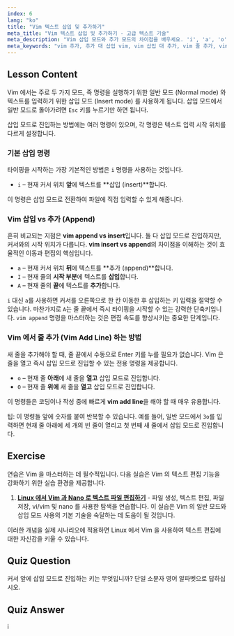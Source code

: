 ```yaml
---
index: 6
lang: "ko"
title: "Vim 텍스트 삽입 및 추가하기"
meta_title: "Vim 텍스트 삽입 및 추가하기 - 고급 텍스트 기술"
meta_description: "Vim 삽입 모드와 추가 모드의 차이점을 배우세요. 'i', 'a', 'o'와 같은 명령을 마스터하여 텍스트를 효율적으로 편집하고, vim 에서 내용을 추가하며, vim 에서 줄을 추가하는 방법을 익히세요."
meta_keywords: "vim 추가, 추가 대 삽입 vim, vim 삽입 대 추가, vim 줄 추가, vim 텍스트 편집, vim 명령어, vim 튜토리얼, 삽입 모드, 추가 모드"
---
```


## Lesson Content

Vim 에서는 주로 두 가지 모드, 즉 명령을 실행하기 위한 일반 모드 (Normal mode) 와 텍스트를 입력하기 위한 삽입 모드 (Insert mode) 를 사용하게 됩니다. 삽입 모드에서 일반 모드로 돌아가려면 `Esc` 키를 누르기만 하면 됩니다.

삽입 모드로 진입하는 방법에는 여러 명령이 있으며, 각 명령은 텍스트 입력 시작 위치를 다르게 설정합니다.

### 기본 삽입 명령

타이핑을 시작하는 가장 기본적인 방법은 `i` 명령을 사용하는 것입니다.

- `i` – 현재 커서 위치 **앞**에 텍스트를 **삽입 (insert)**합니다.

이 명령은 삽입 모드로 전환하여 파일에 직접 입력할 수 있게 해줍니다.

### Vim 삽입 vs 추가 (Append)

흔히 비교되는 지점은 **vim append vs insert**입니다. 둘 다 삽입 모드로 진입하지만, 커서와의 시작 위치가 다릅니다. **vim insert vs append**의 차이점을 이해하는 것이 효율적인 이동과 편집의 핵심입니다.

- `a` – 현재 커서 위치 **뒤**에 텍스트를 **추가 (append)**합니다.
- `I` – 현재 줄의 **시작 부분**에 텍스트를 **삽입**합니다.
- `A` – 현재 줄의 **끝**에 텍스트를 **추가**합니다.

`i` 대신 `a`를 사용하면 커서를 오른쪽으로 한 칸 이동한 후 삽입하는 키 입력을 절약할 수 있습니다. 마찬가지로 `A`는 줄 끝에서 즉시 타이핑을 시작할 수 있는 강력한 단축키입니다. `vim append` 명령을 마스터하는 것은 편집 속도를 향상시키는 중요한 단계입니다.

### Vim 에서 줄 추가 (Vim Add Line) 하는 방법

새 줄을 추가해야 할 때, 줄 끝에서 수동으로 Enter 키를 누를 필요가 없습니다. Vim 은 줄을 열고 즉시 삽입 모드로 진입할 수 있는 전용 명령을 제공합니다.

- `o` – 현재 줄 **아래**에 새 줄을 **열고** 삽입 모드로 진입합니다.
- `O` – 현재 줄 **위에** 새 줄을 **열고** 삽입 모드로 진입합니다.

이 명령들은 코딩이나 작성 중에 빠르게 **vim add line**을 해야 할 때 매우 유용합니다.

팁: 이 명령들 앞에 숫자를 붙여 반복할 수 있습니다. 예를 들어, 일반 모드에서 `3o`를 입력하면 현재 줄 아래에 세 개의 빈 줄이 열리고 첫 번째 새 줄에서 삽입 모드로 진입합니다.

## Exercise

연습은 Vim 을 마스터하는 데 필수적입니다. 다음 실습은 Vim 의 텍스트 편집 기능을 강화하기 위한 실습 환경을 제공합니다.

1. **[Linux 에서 Vim 과 Nano 로 텍스트 파일 편집하기](https://labex.io/ko/labs/comptia-edit-text-files-in-linux-with-vim-and-nano-591076)** - 파일 생성, 텍스트 편집, 파일 저장, vi/vim 및 nano 를 사용한 탐색을 연습합니다. 이 실습은 Vim 의 일반 모드와 삽입 모드 사용의 기본 기술을 숙달하는 데 도움이 될 것입니다.

이러한 개념을 실제 시나리오에 적용하면 Linux 에서 Vim 을 사용하여 텍스트 편집에 대한 자신감을 키울 수 있습니다.

## Quiz Question

커서 앞에 삽입 모드로 진입하는 키는 무엇입니까? 단일 소문자 영어 알파벳으로 답하십시오.

## Quiz Answer

i
